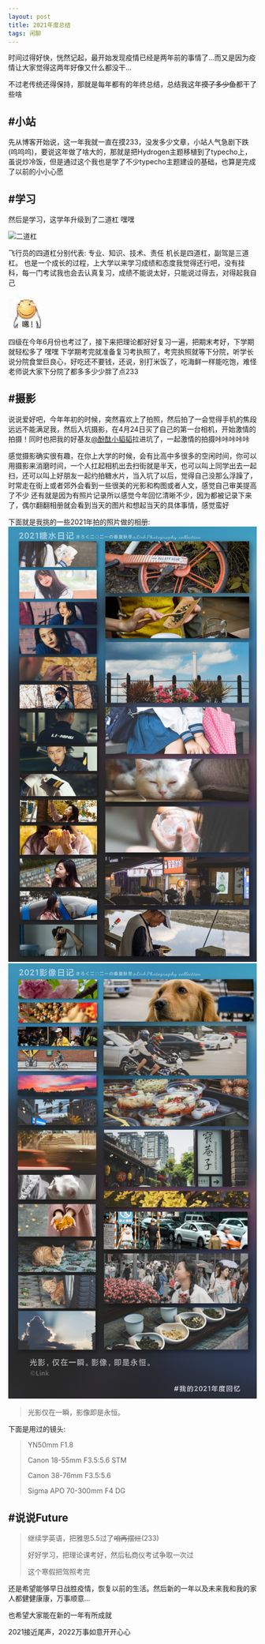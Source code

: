```yaml
---
layout: post
title: 2021年度总结
tags: 闲聊
---
```


时间过得好快，恍然记起，最开始发现疫情已经是两年前的事情了...而又是因为疫情让大家觉得这两年好像又什么都没干...

不过老传统还得保持，那就是每年都有的年终总结，总结我这年~~摸了多少鱼~~都干了些啥

## #小站

先从博客开始说，这一年我就一直在摸233，没发多少文章，小站人气急剧下跌(呜呜呜)，要说这年做了啥大的，那就是把Hydrogen主题移植到了typecho上，虽说炒冷饭，但是通过这个我也是学了不少typecho主题建设的基础，也算是完成了以前的小小心愿

## #学习

然后是学习，这学年升级到了二道杠 嘿嘿

![二道杠](/usrimg/2021year-3.png)

飞行员的四道杠分别代表: 专业、知识、技术、责任
机长是四道杠，副驾是三道杠。
也是一个成长的过程，上大学以来学习成绩和态度我觉得还行吧，没有挂科，每一门考试我也会去认真复习，成绩不能说太好，只能说过得去，对得起我自己

![嗯！](/usrimg/2021-4.png)

四级在今年6月份也考过了，接下来把理论都好好复习一遍，把期末考好，下学期就轻松多了 嘿嘿
下学期考完就准备复习考执照了，考完执照就等下分院，听学长说分院食堂巨良心，好吃还不要钱，还说，别打米饭了，吃海鲜一样能吃饱，难怪老师说大家下分院了都多多少少胖了点233

## #摄影

说说爱好吧，今年年初的时候，突然喜欢上了拍照，然后拍了一会觉得手机的焦段远远不能满足我，然后入坑摄影，在4月24日买了自己的第一台相机，开始激情的拍摄！同时也把我的好基友[@酚酞小韬韬](http://bykickyyy.xyz/)拉进坑了，一起激情的拍摄咔咔咔咔咔

感觉摄影确实很有趣，在你上大学的时候，会有比高中多很多的空闲时间，你可以用摄影来消磨时间，一个人扛起相机出去扫街就是半天，也可以叫上同学出去一起扫，还可以叫上好朋友一起约拍糖水片，当入坑了以后，觉得自己没那么浮躁了，时常走在街上或者郊外会看到一些很美的光影和构图或者人文，感觉自己审美提高了不少
还有就是因为有照片记录所以感觉今年回忆清晰不少，因为都被记录下来了，偶尔翻翻相册就会看到当天的图片和想起当天的具体事情，感觉蛮好

下面就是我挑的一些2021年拍的照片做的相册:
![](/usrimg/2021year.png)
![](/usrimg/2021year-2.png)

> 光影仅在一瞬，影像即是永恒。

下面是用过的镜头:
> YN50mm F1.8
>
> Canon 18-55mm F3.5:5.6 STM
>
> Canon 38-76mm F3.5:5.6
>
> Sigma APO 70-300mm F4 DG

## #说说Future
> 继续学英语，把雅思5.5过了~~咱再摆烂~~(233)
>
> 好好学习，把理论课考好，然后私商仪考试争取一次过
>
> 这个寒假把驾照考完

还是希望能够早日战胜疫情，恢复以前的生活。然后新的一年以及未来我和我的家人都健健康康，万事顺意...

也希望大家能在新的一年有所成就

2021接近尾声，2022万事如意开开心心
